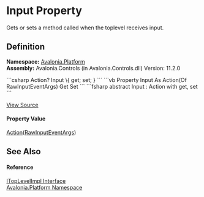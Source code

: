 # Input Property


Gets or sets a method called when the toplevel receives input.



## Definition
**Namespace:** <a href="N_Avalonia_Platform">Avalonia.Platform</a>  
**Assembly:** Avalonia.Controls (in Avalonia.Controls.dll) Version: 11.2.0

<Tabs groupId="api-code-preview">
<TabItem value="csharp" label="C#">
```csharp
Action<RawInputEventArgs>? Input \{ get; set; }
```
</TabItem>
<TabItem value="vb" label="VB">
```vb
Property Input As Action(Of RawInputEventArgs)
	Get
	Set
```
</TabItem>
<TabItem value="fsharp" label="F#">
```fsharp
abstract Input : Action<RawInputEventArgs> with get, set
```
</TabItem>
</Tabs>



<a href="https://github.com/AvaloniaUI/Avalonia/tree/master/src/Avalonia.Controls/Platform/ITopLevelImpl.cs" title="View the source code">View Source</a>



#### Property Value
<a href="https://learn.microsoft.com/dotnet/api/system.action-1" target="_blank" rel="noopener noreferrer">Action</a>(<a href="T_Avalonia_Input_Raw_RawInputEventArgs">RawInputEventArgs</a>)

## See Also


#### Reference
<a href="T_Avalonia_Platform_ITopLevelImpl">ITopLevelImpl Interface</a>  
<a href="N_Avalonia_Platform">Avalonia.Platform Namespace</a>  
